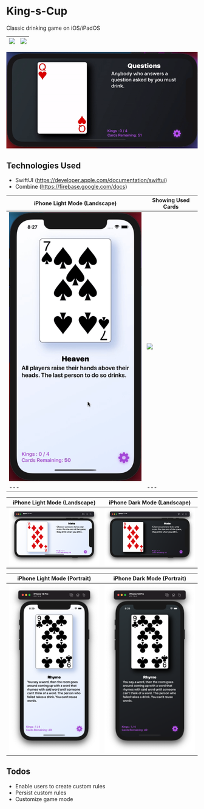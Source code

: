 # King-s-Cup
Classic drinking game on iOS/iPadOS

| ![](images/welcomeLight.gif) | ![](images/welcomeDark.gif) |
| --- | --- |

![](images/iPhoneLandscapeDark.gif) 

## Technologies Used
* SwiftUI (https://developer.apple.com/documentation/swiftui)
* Combine (https://firebase.google.com/docs)

| iPhone Light Mode (Landscape) | Showing Used Cards |
| --- | --- |
| ![](images/iPhonePortraitLight.gif) | ![](images/usedcards.gif) |
| --- | --- |

| iPhone Light Mode (Landscape) | iPhone Dark Mode (Landscape) |
| --- | --- |
| ![iPhone 12 Pro Light Mode](images/iPhoneLandscapeLight.png) | ![iPhone 12 Pro Dark Mode](images/iPhoneLandscapeDark.png) |

| iPhone Light Mode (Portrait) | iPhone Dark Mode (Portrait) |
| --- | --- |
| ![iPhone 12 Pro Light Mode](images/iPhonePortraitLight.png) | ![iPhone 12 Pro Dark Mode](images/iPhonePortraitDark.png) |

## Todos
* Enable users to create custom rules 
* Persist custom rules
* Customize game mode
